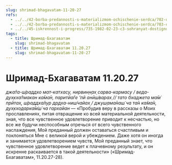 ```yaml
---
slug: shrimad-bhagavatam-11-20-27
refs:
  - ../../42-borba-predannosti-s-materializmom-ochischenie-serdca/702-ontologiya-pr-ch-5-8-borba-predannosti-s-materializmom-shrimad-bhagavatam-11-20-27-29.md
  - ../../42-borba-predannosti-s-materializmom-ochischenie-serdca/703-ontologiya-pr-ch-5-9-pozvolit-krishne-vysadit-desant-v-serdtse-shrimad-bhagavatam-2-8-5.md
  - ../../45-iskrennost-i-progress/735-1982-02-23-c3-sohranyat-dostignutoe-polozhenie-i-dvigatsya-vpered.md
tags:
  - title: Шримад-Бхагаватам
    slug: shrimad-bhagavatam
  - title: Шримад-Бхагаватам 11.20.27
    slug: shrimad-bhagavatam-11-20-27
---
```


# Шримад-Бхагаватам 11.20.27

*джа̄та-ш́раддхо мат-катхасу, нирвин̣н̣ах̣ сарва-кармасу / веда-дух̣кха̄тмакан ка̄ма̄н, паритйа̄ге ‘пй анӣш́варах̣ // тато бхаджета ма̄м̇ прӣтах̣, ш́раддха̄лур др̣д̣ха-ниш́чайах̣ / джуш̣ама̄наш́ ча та̄н ка̄ма̄н, дух̣кходарка̄м̇ш́ ча гархайан* — «Пробудив веру в рассказы о Моих прославлениях, питая отвращение ко всей материальной деятельности, зная, что все чувственное удовлетворение приводит к несчастью, но все же будучи неспособным отречься от всего чувственного наслаждения, Мой преданный должен оставаться счастливым и поклоняться Мне с великой верой и убеждением. Даже хотя он иногда и занимается удовлетворением чувств, Мой преданный знает, что чувственное удовлетворение ведет к плачевному результату, и он искренне раскаивается в такой деятельности» («Шримад-Бхагаватам», 11.20.27-28).

